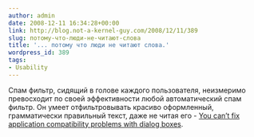 ```yaml
---
author: admin
date: 2008-12-11 16:34:28+00:00
link: http://blog.not-a-kernel-guy.com/2008/12/11/389
slug: потому-что-люди-не-читают-слова
title: '... потому что люди не читают слова.'
wordpress_id: 389
tags:
- Usability
---
```


Спам фильтр, сидящий в голове каждого пользователя, неизмеримо превосходит по своей эффективности любой автоматический спам фильтр. Он умеет отфильтровывать красиво оформленный, грамматически правильный текст, даже не читая его - [You can’t fix application compatibility problems with dialog boxes](http://blogs.msdn.com/cjacks/archive/2008/12/11/you-can-t-fix-application-compatibility-problems-with-dialog-boxes.aspx).

